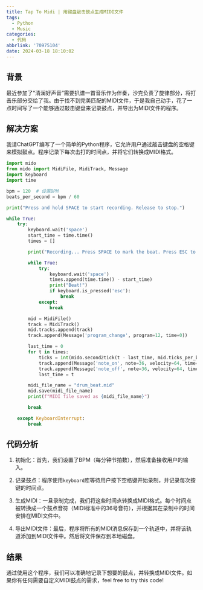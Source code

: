 ```yaml
---
title: Tap To Midi | 用键盘敲击鼓点生成MIDI文件
tags:
  - Python
  - Music
categories:
  - 代码
abbrlink: '70975104'
date: 2024-03-18 18:10:02
---
```


## 背景

最近参加了“清澜好声音”需要扒谱一首音乐作为伴奏，沙克负责了旋律部分，将打击乐部分交给了我。由于找不到完美匹配的MIDI文件，于是我自己动手，花了一点时间写了一个能够通过敲击键盘来记录鼓点，并导出为MIDI文件的程序。

## 解决方案

我请ChatGPT编写了一个简单的Python程序，它允许用户通过敲击键盘的空格键来模拟鼓点。程序记录下每次击打的时间点，并将它们转换成MIDI格式。

```python
import mido
from mido import MidiFile, MidiTrack, Message
import keyboard
import time

bpm = 120  # 设置BPM
beats_per_second = bpm / 60

print("Press and hold SPACE to start recording. Release to stop.")

while True:
    try:
        keyboard.wait('space')
        start_time = time.time()
        times = []

        print("Recording... Press SPACE to mark the beat. Press ESC to finish.")

        while True:
            try:
                keyboard.wait('space')
                times.append(time.time() - start_time)
                print("Beat!")
                if keyboard.is_pressed('esc'):
                    break
            except:
                break

        mid = MidiFile()
        track = MidiTrack()
        mid.tracks.append(track)
        track.append(Message('program_change', program=12, time=0))

        last_time = 0
        for t in times:
            ticks = int(mido.second2tick(t - last_time, mid.ticks_per_beat, mido.bpm2tempo(bpm)))
            track.append(Message('note_on', note=36, velocity=64, time=ticks))
            track.append(Message('note_off', note=36, velocity=64, time=0))
            last_time = t

        midi_file_name = "drum_beat.mid"
        mid.save(midi_file_name)
        print(f"MIDI file saved as {midi_file_name}")

        break

    except KeyboardInterrupt:
        break
```

## 代码分析

1. 初始化：首先，我们设置了BPM（每分钟节拍数），然后准备接收用户的输入。

2. 记录鼓点：程序使用`keyboard`库等待用户按下空格键开始录制，并记录每次按键的时间点。

3. 生成MIDI：一旦录制完成，我们将这些时间点转换成MIDI格式。每个时间点被转换成一个鼓点音符（MIDI标准中的36号音符），并根据其在录制中的时间安排在MIDI文件中。

4. 导出MIDI文件：最后，程序将所有的MIDI消息保存到一个轨道中，并将该轨道添加到MIDI文件中。然后将文件保存到本地磁盘。

## 结果

通过使用这个程序，我们可以准确地记录下想要的鼓点，并转换成MIDI文件。如果你有任何需要自定义MIDI鼓点的需求，feel free to try this code!

